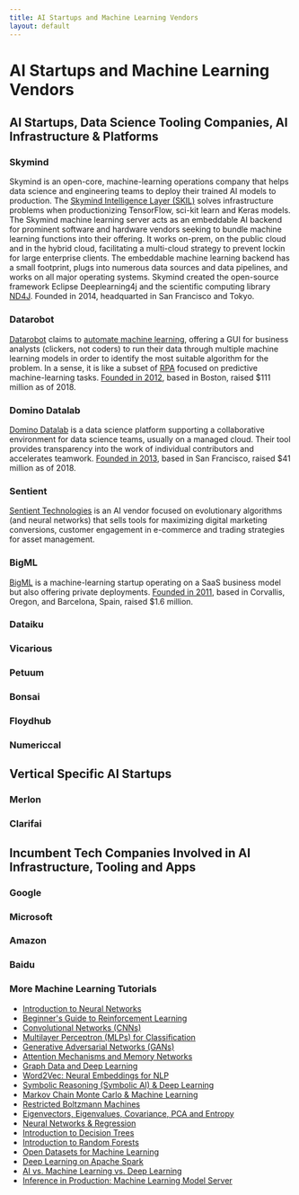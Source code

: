 ```yaml
---
title: AI Startups and Machine Learning Vendors
layout: default
---
```


# AI Startups and Machine Learning Vendors

## AI Startups, Data Science Tooling Companies, AI Infrastructure & Platforms

### Skymind

Skymind is an open-core, machine-learning operations company that helps data science and engineering teams to deploy their trained AI models to production. The [Skymind Intelligence Layer (SKIL)](https://skymind.ai/platform) solves infrastructure problems when productionizing TensorFlow, sci-kit learn and Keras models. The Skymind machine learning server acts as an embeddable AI backend for prominent software and hardware vendors seeking to bundle machine learning functions into their offering. It works on-prem, on the public cloud and in the hybrid cloud, facilitating a multi-cloud strategy to prevent lockin for large enterprise clients. The embeddable machine learning backend has a small footprint, plugs into numerous data sources and data pipelines, and works on all major operating systems. Skymind created the open-source framework Eclipse Deeplearning4j and the scientific computing library [ND4J](nd4j.org). Founded in 2014, headquarted in San Francisco and Tokyo. 

### Datarobot

[Datarobot](https://www.datarobot.com/) claims to [automate machine learning](./automated-machine-learning-ai.html), offering a GUI for business analysts (clickers, not coders) to run their data through multiple machine learning models in order to identify the most suitable algorithm for the problem. In a sense, it is like a subset of [RPA](./robotic-process-automation-rpa.html) focused on predictive machine-learning tasks. [Founded in 2012](https://www.crunchbase.com/organization/datarobot), based in Boston, raised $111 million as of 2018.

### Domino Datalab

[Domino Datalab](https://www.dominodatalab.com/) is a data science platform supporting a collaborative environment for data science teams, usually on a managed cloud. Their tool provides transparency into the work of individual contributors and accelerates teamwork. [Founded in 2013](https://www.crunchbase.com/organization/domino-data-lab), based in San Francisco, raised $41 million as of 2018. 

### Sentient

[Sentient Technologies](https://www.sentient.ai/) is an AI vendor focused on evolutionary algorithms (and neural networks) that sells tools for maximizing digital marketing conversions, customer engagement in e-commerce and trading strategies for asset management. 

### BigML

[BigML](https://bigml.com/) is a machine-learning startup operating on a SaaS business model but also offering private deployments. [Founded in 2011](https://www.crunchbase.com/organization/bigml), based in Corvallis, Oregon, and Barcelona, Spain, raised $1.6 million. 

### Dataiku



### Vicarious

### Petuum

### Bonsai

### Floydhub

### Numericcal

## Vertical Specific AI Startups

### Merlon

### Clarifai

###

## Incumbent Tech Companies Involved in AI Infrastructure, Tooling and Apps

### Google

### Microsoft

### Amazon

### Baidu

### <a name="beginner">More Machine Learning Tutorials</a>

* [Introduction to Neural Networks](./neuralnet-overview.html)
* [Beginner's Guide to Reinforcement Learning](./deepreinforcementlearning.html)
* [Convolutional Networks (CNNs)](./convolutionalnetwork.html)
* [Multilayer Perceptron (MLPs) for Classification](./multilayerperceptron)
* [Generative Adversarial Networks (GANs)](./generative-adversarial-network)
* [Attention Mechanisms and Memory Networks](./attention-memory-network)
* [Graph Data and Deep Learning](./graphanalytics.html)
* [Word2Vec: Neural Embeddings for NLP](./word2vec.html)
* [Symbolic Reasoning (Symbolic AI) & Deep Learning](./symbolicreasoning.html)
* [Markov Chain Monte Carlo & Machine Learning](/markovchainmontecarlo.html)
* [Restricted Boltzmann Machines](./restrictedboltzmannmachine.html)
* [Eigenvectors, Eigenvalues, Covariance, PCA and Entropy](./eigenvector.html)
* [Neural Networks & Regression](./logistic-regression.html)
* [Introduction to Decision Trees](./decision-tree.html)
* [Introduction to Random Forests](./random-forest.html)
* [Open Datasets for Machine Learning](./opendata.html)
* [Deep Learning on Apache Spark](./spark.html)
* [AI vs. Machine Learning vs. Deep Learning](./ai-machinelearning-deeplearning.html)
* [Inference in Production: Machine Learning Model Server](./machine-learning-server.html)
